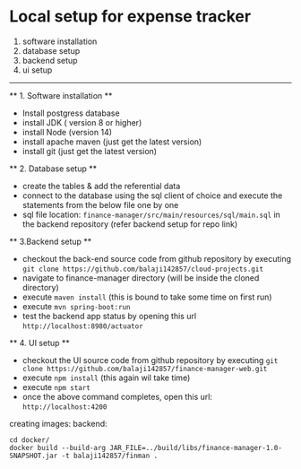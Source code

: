 # Local setup for expense tracker

1. software installation
2. database setup
3. backend setup
4. ui setup

----


** 1. Software installation **
 - Install postgress database
 - install JDK ( version 8 or higher)
 - install Node (version 14)
 - install apache maven (just get the latest version)
 - install git (just get the latest version)


** 2. Database setup **
 - create the tables & add the referential data
 - connect to the database using the sql client of choice and execute the statements from the below file one by one
 - sql file location: `finance-manager/src/main/resources/sql/main.sql` in the backend repository (refer backend setup for repo link)

** 3.Backend setup **
 - checkout the back-end source code from github repository by executing `git clone https://github.com/balaji142857/cloud-projects.git`
 - navigate to finance-manager directory (will be inside the cloned directory)
 - execute `maven install` (this is bound to take some time on first run)
 - execute `mvn spring-boot:run`
 - test the backend app status by opening this url `http://localhost:8980/actuator`

** 4. UI setup **
- checkout the UI source code from github repository by executing `git clone https://github.com/balaji142857/finance-manager-web.git`
- execute `npm install` (this again wil take time)
- execute `npm start`
- once the above command completes, open this url: `http://localhost:4200`



creating images:
backend:
``` 
cd docker/
docker build --build-arg JAR_FILE=../build/libs/finance-manager-1.0-SNAPSHOT.jar -t balaji142857/finman .
```
